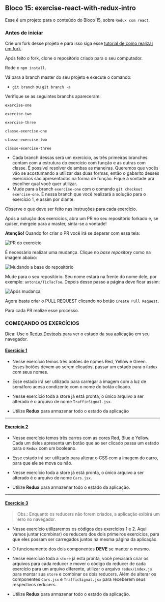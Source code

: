 ## Bloco 15: exercise-react-with-redux-intro

Esse é um projeto para o conteúdo do Bloco 15, sobre `Redux com react`.

### Antes de iniciar

Crie um fork desse projeto e para isso siga esse [tutorial de como realizar um fork](https://guides.github.com/activities/forking/).

Após feito o fork, clone o repositório criado para o seu computador.

Rode o `npm install`.

Vá para a branch master do seu projeto e execute o comando:
- `git branch` ou `git branch -a` 

Verifique se as seguintes branchs apareceram:

  `exercise-one`
  
  `exercise-two`
  
  `exercise-three`
  
  `classe-exercise-one`
  
  `classe-exercise-two`
  
  `classe-exercise-three`

- Cada branch dessas será um exercício, as três primeiras branches contam com a estrutura do exercício com função e as outras com classe. É possível resolver de ambas as maneiras. Queremos que vocês vão se acostumando a utilizar das duas formas, então o gabarito desses exercícios são apresentados na forma de função. Fique à vontade pra escolher qual você quer utilizar.
- Mude para a branch `exercise-one` com o comando `git checkout exercise-one`. É nessa branch que você realizará a solução para o exercício 1, e assim por diante.

Observe o que deve ser feito nas instruções para cada exercício.

Após a solução dos exercícios, abra um PR no seu repositório forkado e, se quiser, mergeie para a master, sinta-se a vontade!

**Atenção!** Quando for criar o PR você irá se deparar com essa tela:

![PR do exercício](images/example-pr.png)

É necessário realizar uma mudança. Clique no *base repository* como na imagem abaixo:

![Mudando a base do repositório](images/change-base.png)

Mude para o seu repositório. Seu nome estará na frente do nome dele, por exemplo: `antonio/TicTacToe`. Depois desse passo a página deve ficar assim:

![Após mudança](images/after-change.png)

Agora basta criar o PULL REQUEST clicando no botão `Create Pull Request`.

Para cada PR realize esse processo.

### COMEÇANDO OS EXERCÍCIOS

Dica: Use o [Redux Devtools](https://github.com/zalmoxisus/redux-devtools-extension#11-basic-store) para ver o estado da sua aplicação em seu navegador.

#### [Exercício 1](https://github.com/MaiaraBorgesAlmeida/exercise-react-with-redux-intro/tree/exercise-one)

- Nesse exercício temos três botões de nomes Red, Yellow e Green. Esses botões devem ao serem clicados, passar um estado para o `Redux` com seus nomes.

- Esse estado irá ser utilizado para carregar a imagem com a luz de semáforo acesa condizente com o nome do botão clicado.

- Nesse exercício toda a store já está pronta, o único arquivo a ser alterado é o arquivo de nome `TrafficSignal.jsx`.

- Utilize **Redux** para armazenar todo o estado da aplicação

---

#### [Exercício 2](https://github.com/MaiaraBorgesAlmeida/exercise-react-with-redux-intro/tree/exercise-two)

- Nesse exercício temos três carros com as cores Red, Blue e Yellow. Cada um deles apresenta um botão que ao ser clicado passa um estado para o `Redux` com um booleano.

- Esse estado irá ser utilizado para alterar o CSS com a imagem do carro, para que ele se mova ou não.

- Nesse exercício toda a store já está pronta, o único arquivo a ser alterado é o arquivo de nome `Cars.jsx`.

- Utilize **Redux** para armazenar todo o estado da aplicação.

---

#### [Exercício 3](https://github.com/MaiaraBorgesAlmeida/exercise-react-with-redux-intro/tree/exercise-three)

> Obs.: Enquanto os reducers não forem criados, a aplicação exibirá um erro no navegador.

- Nesse exercício utilizaremos os códigos dos exercícios 1 e 2. Aqui vamos juntar (combinar) os reducers dos dois primeiros exercícios, para que eles possam ser carregados juntos na mesma página da aplicação.

- O funcionamento dos dois componentes **DEVE** se manter o mesmo.

- Nesse exercício toda a `store` já está pronta, você precisará criar os arquivos para cada reducer e mover o código do reducer de cada exercício para um arquivo diferente, utilizar o arquivo `redux/index.js` para montar sua `store` e combinar os dois reducers. Além de alterar os componentes `Cars.jsx` e `TrafficSignal.jsx` para receberem seus respectivos reducers.

- Utilize **Redux** para armazenar todo o estado da aplicação.

